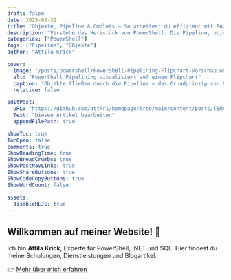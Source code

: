 ```yaml
---
draft: false
date: 2025-03-31
title: "Objekte, Pipeline & Cmdlets – So arbeitest du effizient mit PowerShell"
description: "Verstehe das Herzstück von PowerShell: Die Pipeline, objektbasierte Verarbeitung und der gezielte Umgang mit Cmdlets. Ideal für Einsteiger und aufstrebende Automatisierer."
categories: ["PowerShell"]
tags: ["Pipeline", "Objekte"]
author: "Attila Krick"

cover:
  image: "/posts/powershell/PowerShell-Pipelining-FlipChart-Vorschau.webp"
  alt: "PowerShell Pipelining visualisiert auf einem Flipchart"
  caption: "Objekte fließen durch die Pipeline – das Grundprinzip von PowerShell"
  relative: false

editPost:
  URL: "https://github.com/attkri/homepage/tree/main/content/posts/TEMPLATE.md"
  Text: "Diesen Artikel bearbeiten"
  appendFilePath: true

showToc: true
TocOpen: false
comments: true
ShowReadingTime: true
ShowBreadCrumbs: true
ShowPostNavLinks: true
ShowShareButtons: true
ShowCodeCopyButtons: true
ShowWordCount: false

assets:
  disableHLJS: true
---
```


## Willkommen auf meiner Website! 🚀

Ich bin **Attila Krick**, Experte für PowerShell, .NET und SQL.
Hier findest du meine Schulungen, Dienstleistungen und Blogartikel.

👉 [Mehr über mich erfahren](/leistungen/)
